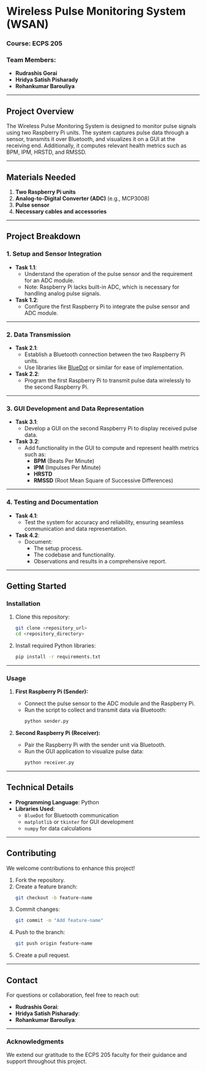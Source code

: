 # Wireless Pulse Monitoring System (WSAN)

### **Course**: ECPS 205  
### **Team Members**:  
- **Rudrashis Gorai**  
- **Hridya Satish Pisharady**  
- **Rohankumar Barouliya**

---

## **Project Overview**

The Wireless Pulse Monitoring System is designed to monitor pulse signals using two Raspberry Pi units. The system captures pulse data through a sensor, transmits it over Bluetooth, and visualizes it on a GUI at the receiving end. Additionally, it computes relevant health metrics such as BPM, IPM, HRSTD, and RMSSD.

---

## **Materials Needed**
1. **Two Raspberry Pi units**  
2. **Analog-to-Digital Converter (ADC)** (e.g., MCP3008)  
3. **Pulse sensor**  
4. **Necessary cables and accessories**  

---

## **Project Breakdown**

### **1. Setup and Sensor Integration**
- **Task 1.1**:  
  - Understand the operation of the pulse sensor and the requirement for an ADC module.  
  - Note: Raspberry Pi lacks built-in ADC, which is necessary for handling analog pulse signals.  
- **Task 1.2**:  
  - Configure the first Raspberry Pi to integrate the pulse sensor and ADC module.

---

### **2. Data Transmission**
- **Task 2.1**:  
  - Establish a Bluetooth connection between the two Raspberry Pi units.  
  - Use libraries like [BlueDot](https://github.com/martinohanlon/BlueDot) or similar for ease of implementation.  
- **Task 2.2**:  
  - Program the first Raspberry Pi to transmit pulse data wirelessly to the second Raspberry Pi.

---

### **3. GUI Development and Data Representation**
- **Task 3.1**:  
  - Develop a GUI on the second Raspberry Pi to display received pulse data.  
- **Task 3.2**:  
  - Add functionality in the GUI to compute and represent health metrics such as:  
    - **BPM** (Beats Per Minute)  
    - **IPM** (Impulses Per Minute)  
    - **HRSTD**  
    - **RMSSD** (Root Mean Square of Successive Differences)  

---

### **4. Testing and Documentation**
- **Task 4.1**:  
  - Test the system for accuracy and reliability, ensuring seamless communication and data representation.  
- **Task 4.2**:  
  - Document:  
    - The setup process.  
    - The codebase and functionality.  
    - Observations and results in a comprehensive report.  

---

## **Getting Started**

### **Installation**
1. Clone this repository:  
   ```bash
   git clone <repository_url>
   cd <repository_directory>
   ```

2. Install required Python libraries:  
   ```bash
   pip install -r requirements.txt
   ```

---

### **Usage**
1. **First Raspberry Pi (Sender):**
   - Connect the pulse sensor to the ADC module and the Raspberry Pi.
   - Run the script to collect and transmit data via Bluetooth:  
     ```bash
     python sender.py
     ```

2. **Second Raspberry Pi (Receiver):**
   - Pair the Raspberry Pi with the sender unit via Bluetooth.
   - Run the GUI application to visualize pulse data:  
     ```bash
     python receiver.py
     ```

---

## **Technical Details**
- **Programming Language**: Python  
- **Libraries Used**:  
  - `BlueDot` for Bluetooth communication  
  - `matplotlib` or `tkinter` for GUI development  
  - `numpy` for data calculations  

---

## **Contributing**
We welcome contributions to enhance this project!  
1. Fork the repository.  
2. Create a feature branch:  
   ```bash
   git checkout -b feature-name
   ```  
3. Commit changes:  
   ```bash
   git commit -m "Add feature-name"
   ```  
4. Push to the branch:  
   ```bash
   git push origin feature-name
   ```  
5. Create a pull request.

---


## **Contact**
For questions or collaboration, feel free to reach out:  
- **Rudrashis Gorai**: 
- **Hridya Satish Pisharady**:
- **Rohankumar Barouliya**: 

--- 

### **Acknowledgments**
We extend our gratitude to the ECPS 205 faculty for their guidance and support throughout this project.
